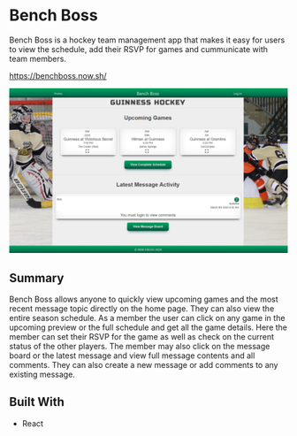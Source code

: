 # Bench Boss

Bench Boss is a hockey team management app that makes it easy for users to view the schedule, add their RSVP for games and cummunicate with team members. 

https://benchboss.now.sh/

![bench boss screen capture](https://github.com/bmckenna1982/benchboss/raw/master/images/homePage.PNG "Bench Boss Home Page")

## Summary

Bench Boss allows anyone to quickly view upcoming games and the most recent message topic directly on the home page. They can also view the entire season schedule. As a member the user can click on any game in the upcoming preview or the full schedule and get all the game details. Here the member can set their RSVP for the game as well as check on the current status of the other players. The member may also click on the message board or the latest message and view full message contents and all comments. They can also create a new message or add comments to any existing message. 

## Built With

* React

